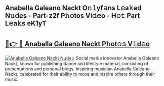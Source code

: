 ## Anabella Galeano Nackt O𝚗𝚕yf𝚊ns L𝚎a𝚔ed N𝚞𝚍es - Part-z2f P𝚑𝚘tos Vi𝚍𝚎o - H𝚘𝚝 Part L𝚎a𝚔s eK1yT

# <h2><a href="http://kf9nf4g.oniu.top/?m=Anabella+Galeano+Nackt">🔗👉 🔴 Anabella Galeano Nackt P𝚑ot𝚘𝚜 V𝚒d𝚎o</a></h2>

[![Anabella Galeano Nackt Nu𝚍e𝚜](https://i.imgur.com/0qMVB7G.gif)](http://kf9nf4g.oniu.top/?m=Anabella+Galeano+Nackt)
Social media innovator Anabella Galeano Nackt, known for publishing dance and lifestyle material, consisting of presentations and personal blogs. Inspiring musician Anabella Galeano Nackt, celebrated for their ability to move and inspire others through their music.  
